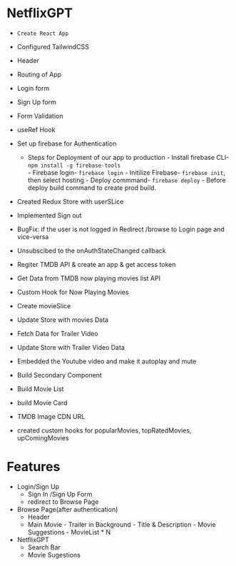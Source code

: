 # NetflixGPT
- `Create React App`
- Configured TailwindCSS
- Header
- Routing of App
- Login form
- Sign Up form 
- Form Validation
- useRef Hook
- Set up firebase for Authentication
     - Steps for Deployment of our app to production
           - Install firebase CLI-  `npm install -g firebase-tools`  
           - Firebase login- `firebase login`
           - Initilize Firebase- `firebase init`, then select hosting
           - Deploy commmand- `firebase deploy`
           - Before deploy build command to create prod build.

- Created Redux Store with userSLice
- Implemented Sign out
- BugFix: if the user is not logged in Redirect  /browse to Login page and vice-versa
- Unsubscibed to the onAuthStateChanged callback
- Regiter TMDB API & create an app & get access token
- Get Data from TMDB now playing movies list API
- Custom Hook for Now Playing Movies
- Create movieSlice
- Update Store with movies Data
- Fetch Data for Trailer Video
- Update Store with Trailer Video Data
- Embedded the Youtube video and make it autoplay and mute
- Build Secondary Component
- Build Movie List
- build Movie Card
- TMDB Image CDN URL
- created custom hooks for popularMovies, topRatedMovies, upComingMovies

# Features
- Login/Sign Up
     - Sign In /Sign Up Form
     - redirect to Browse Page
- Browse Page(after authentication)
     - Header
     - Main Movie
           - Trailer in Background
           - Title & Description
           - Movie Suggestions
                  - MovieList * N
- NetflixGPT
     - Search Bar
     - Movie Sugestions                    
